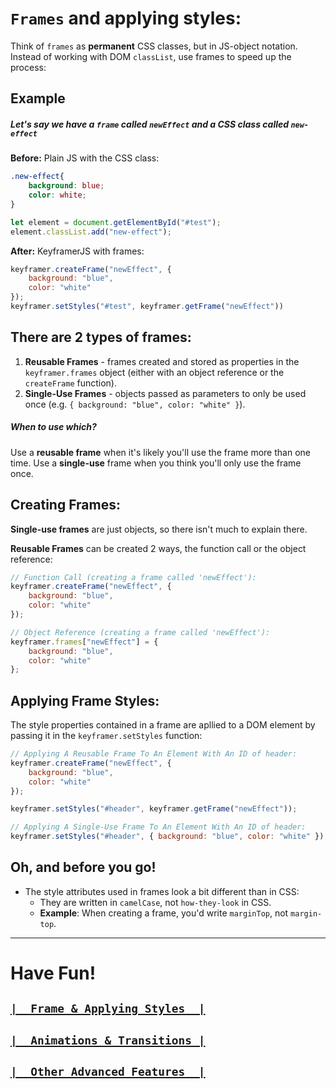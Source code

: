 # `Frames` and applying styles:
Think of `frames` as **permanent** CSS classes, but in JS-object notation. Instead of working with DOM `classList`, use frames to speed up the process:

## **Example** 
##### Let's say we have a `frame` called `newEffect` and a CSS class called `new-effect`
**Before:** Plain JS with the CSS class: 
```css
.new-effect{
    background: blue;
    color: white;
}
```
```js
let element = document.getElementById("#test");
element.classList.add("new-effect");
```
**After:** KeyframerJS with frames:
```js
keyframer.createFrame("newEffect", {
    background: "blue",
    color: "white"
});
keyframer.setStyles("#test", keyframer.getFrame("newEffect"))
```
## There are 2 types of frames:
1.  **Reusable Frames** - frames created and stored as properties in the `keyframer.frames` object (either with an object reference or the `createFrame` function).
2. **Single-Use Frames** - objects passed as parameters to only be used once (e.g. `{ background: "blue", color: "white" }`).

##### When to use which?
Use a **reusable frame** when it's likely you'll use the frame more than one time.
Use a **single-use** frame when you think you'll only use the frame once.

## Creating Frames:
**Single-use frames** are just objects, so there isn't much to explain there.

**Reusable Frames** can be created 2 ways, the function call or the object reference:
```js
// Function Call (creating a frame called 'newEffect'): 
keyframer.createFrame("newEffect", {
    background: "blue",
    color: "white"
});
```
```js
// Object Reference (creating a frame called 'newEffect'):
keyframer.frames["newEffect"] = {
    background: "blue",
    color: "white"
};
```
## Applying Frame Styles:
The style properties contained in a frame are apllied to a DOM element by passing it in the `keyframer.setStyles` function:
```js
// Applying A Reusable Frame To An Element With An ID of header:
keyframer.createFrame("newEffect", {
    background: "blue",
    color: "white"
});

keyframer.setStyles("#header", keyframer.getFrame("newEffect"));
```
```js
// Applying A Single-Use Frame To An Element With An ID of header:
keyframer.setStyles("#header", { background: "blue", color: "white" });
```
## Oh, and before you go!
- The style attributes used in frames look a bit different than in CSS:
    - They are written in `camelCase`, not `how-they-look` in CSS.
    - **Example**: When creating a frame, you'd write `marginTop`, not `margin-top`.
---
# Have Fun!
## [`|__Frame_&_Applying Styles__|`]() 
## [`|__Animations_&_Transitions_|`]() 
## [`|__Other_Advanced_Features__|`]()


